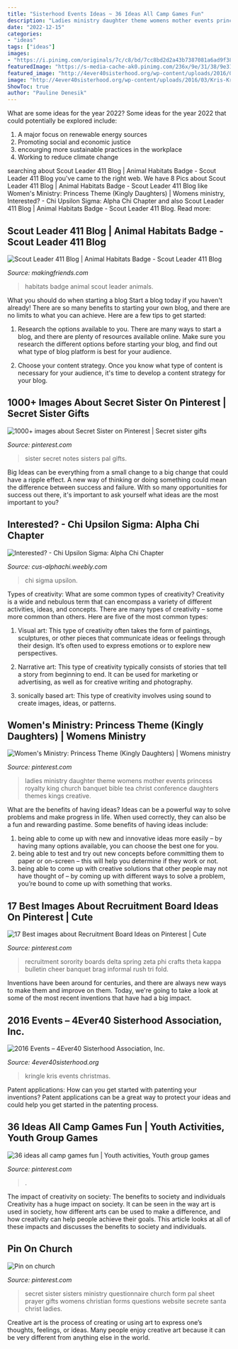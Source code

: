 ```yaml
---
title: "Sisterhood Events Ideas ~ 36 Ideas All Camp Games Fun"
description: "Ladies ministry daughter theme womens mother events princess royalty king church banquet bible tea christ conference daughters themes kings creative"
date: "2022-12-15"
categories:
- "ideas"
tags: ["ideas"]
images:
- "https://i.pinimg.com/originals/7c/c8/bd/7cc8bd2d2a43b7387081a6ad9f38b180.png"
featuredImage: "https://s-media-cache-ak0.pinimg.com/236x/9e/31/38/9e31384cddb7f43cc618159a94fc09b2.jpg"
featured_image: "http://4ever40sisterhood.org/wp-content/uploads/2016/03/Kris-Kringle.jpg"
image: "http://4ever40sisterhood.org/wp-content/uploads/2016/03/Kris-Kringle.jpg"
ShowToc: true
author: "Pauline Denesik"
---
```



What are some ideas for the year 2022?
Some ideas for the year 2022 that could potentially be explored include: 
1. A major focus on renewable energy sources 
2. Promoting social and economic justice 
3. encourging more sustainable practices in the workplace 
4. Working to reduce climate change 

	

		
searching about Scout Leader 411 Blog | Animal Habitats Badge - Scout Leader 411 Blog you've came to the right web. We have 8 Pics about Scout Leader 411 Blog | Animal Habitats Badge - Scout Leader 411 Blog like Women&#039;s Ministry: Princess Theme (Kingly Daughters) | Womens ministry, Interested? - Chi Upsilon Sigma: Alpha Chi Chapter and also Scout Leader 411 Blog | Animal Habitats Badge - Scout Leader 411 Blog. Read more:
		
    
## Scout Leader 411 Blog | Animal Habitats Badge - Scout Leader 411 Blog

<img loading=lazy src="http://makingfriends.com/girl-scout-leader/wp-content/uploads/2014/08/11.jpg" onerror="this.onerror=null;this.src='https://tse3.mm.bing.net/th?id=OIP.aGEkqv0DaPKS1NB_dzYhWAHaJ4&amp;pid=15.1';" alt="Scout Leader 411 Blog | Animal Habitats Badge - Scout Leader 411 Blog">

_Source: makingfriends.com_

>habitats badge animal scout leader animals. 

	

What you should do when starting a blog
Start a blog today if you haven't already! There are so many benefits to starting your own blog, and there are no limits to what you can achieve. Here are a few tips to get started:
1. Research the options available to you. There are many ways to start a blog, and there are plenty of resources available online. Make sure you research the different options before starting your blog, and find out what type of blog platform is best for your audience.

2. Choose your content strategy. Once you know what type of content is necessary for your audience, it's time to develop a content strategy for your blog.

    
## 1000+ Images About Secret Sister On Pinterest | Secret Sister Gifts

<img loading=lazy src="https://s-media-cache-ak0.pinimg.com/236x/9e/31/38/9e31384cddb7f43cc618159a94fc09b2.jpg" onerror="this.onerror=null;this.src='https://tse4.mm.bing.net/th?id=OIP.KaO7HwuIbojKEz_UsY4NDgAAAA&amp;pid=15.1';" alt="1000+ images about Secret Sister on Pinterest | Secret sister gifts">

_Source: pinterest.com_

>sister secret notes sisters pal gifts. 

	

Big Ideas can be everything from a small change to a big change that could have a ripple effect. A new way of thinking or doing something could mean the difference between success and failure. With so many opportunities for success out there, it's important to ask yourself what ideas are the most important to you?

    
## Interested? - Chi Upsilon Sigma: Alpha Chi Chapter

<img loading=lazy src="https://cus-alphachi.weebly.com/uploads/1/2/4/1/12417713/3870829_orig.jpg" onerror="this.onerror=null;this.src='https://tse4.mm.bing.net/th?id=OIP.XPQX-pzonsjN-28kNuFdBQHaFL&amp;pid=15.1';" alt="Interested? - Chi Upsilon Sigma: Alpha Chi Chapter">

_Source: cus-alphachi.weebly.com_

>chi sigma upsilon. 

	

Types of creativity: What are some common types of creativity?
Creativity is a wide and nebulous term that can encompass a variety of different activities, ideas, and concepts. There are many types of creativity – some more common than others. Here are five of the most common types:
1. Visual art: This type of creativity often takes the form of paintings, sculptures, or other pieces that communicate ideas or feelings through their design. It’s often used to express emotions or to explore new perspectives.

2. Narrative art: This type of creativity typically consists of stories that tell a story from beginning to end. It can be used for marketing or advertising, as well as for creative writing and photography.

3. sonically based art: This type of creativity involves using sound to create images, ideas, or patterns.

    
## Women&#039;s Ministry: Princess Theme (Kingly Daughters) | Womens Ministry

<img loading=lazy src="https://i.pinimg.com/736x/2e/47/8d/2e478d0677c5777276f4578adfdfa585--ladies-ministry-ideas-womens-ministry-events.jpg" onerror="this.onerror=null;this.src='https://tse1.mm.bing.net/th?id=OIP.S6GSjrx8cXOU-Ji6LhwSnwHaFk&amp;pid=15.1';" alt="Women&#039;s Ministry: Princess Theme (Kingly Daughters) | Womens ministry">

_Source: pinterest.com_

>ladies ministry daughter theme womens mother events princess royalty king church banquet bible tea christ conference daughters themes kings creative. 

	

What are the benefits of having ideas?
Ideas can be a powerful way to solve problems and make progress in life. When used correctly, they can also be a fun and rewarding pastime. Some benefits of having ideas include: 
1) being able to come up with new and innovative ideas more easily – by having many options available, you can choose the best one for you. 
2) being able to test and try out new concepts before committing them to paper or on-screen – this will help you determine if they work or not. 
3) being able to come up with creative solutions that other people may not have thought of – by coming up with different ways to solve a problem, you’re bound to come up with something that works.

    
## 17 Best Images About Recruitment Board Ideas On Pinterest | Cute

<img loading=lazy src="https://s-media-cache-ak0.pinimg.com/736x/56/b7/6e/56b76e6948faa27cbb3f9fce658d0e25.jpg" onerror="this.onerror=null;this.src='https://tse2.mm.bing.net/th?id=OIP.H_ZvvT_XAy1kN39qHV8VwwHaJ3&amp;pid=15.1';" alt="17 Best images about Recruitment Board Ideas on Pinterest | Cute">

_Source: pinterest.com_

>recruitment sorority boards delta spring zeta phi crafts theta kappa bulletin cheer banquet brag informal rush tri fold. 

	

Inventions have been around for centuries, and there are always new ways to make them and improve on them. Today, we're going to take a look at some of the most recent inventions that have had a big impact.

    
## 2016 Events – 4Ever40 Sisterhood Association, Inc.

<img loading=lazy src="http://4ever40sisterhood.org/wp-content/uploads/2016/03/Kris-Kringle.jpg" onerror="this.onerror=null;this.src='https://tse1.mm.bing.net/th?id=OIP.zTaVIcp-Wq42yF1WIpciSwHaE8&amp;pid=15.1';" alt="2016 Events – 4Ever40 Sisterhood Association, Inc.">

_Source: 4ever40sisterhood.org_

>kringle kris events christmas. 

	

Patent applications: How can you get started with patenting your inventions?
Patent applications can be a great way to protect your ideas and could help you get started in the patenting process.

    
## 36 Ideas All Camp Games Fun | Youth Activities, Youth Group Games

<img loading=lazy src="https://i.pinimg.com/736x/e4/68/f8/e468f861675390b2d18cde78810c850e.jpg" onerror="this.onerror=null;this.src='https://tse3.mm.bing.net/th?id=OIP.SK1jYLUuL8npw52m7OKEhAAAAA&amp;pid=15.1';" alt="36 ideas all camp games fun | Youth activities, Youth group games">

_Source: pinterest.com_

>. 

	

The impact of creativity on society: The benefits to society and individuals
Creativity has a huge impact on society. It can be seen in the way art is used in society, how different arts can be used to make a difference, and how creativity can help people achieve their goals. This article looks at all of these impacts and discusses the benefits to society and individuals.

    
## Pin On Church

<img loading=lazy src="https://i.pinimg.com/originals/7c/c8/bd/7cc8bd2d2a43b7387081a6ad9f38b180.png" onerror="this.onerror=null;this.src='https://tse3.mm.bing.net/th?id=OIP.sL0_Vl3Q5HtTvvA-CPBJ-wHaJl&amp;pid=15.1';" alt="Pin on church">

_Source: pinterest.com_

>secret sister sisters ministry questionnaire church form pal sheet prayer gifts womens christian forms questions website secrete santa christ ladies. 

	

Creative art is the process of creating or using art to express one’s thoughts, feelings, or ideas. Many people enjoy creative art because it can be very different from anything else in the world.

